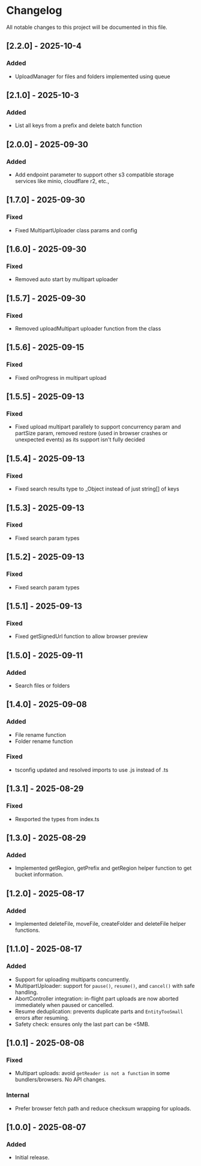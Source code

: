 # Changelog
All notable changes to this project will be documented in this file.

## [2.2.0] - 2025-10-4
### Added
- UploadManager for files and folders implemented using queue

## [2.1.0] - 2025-10-3
### Added
- List all keys from a prefix and delete batch function

## [2.0.0] - 2025-09-30
### Added
- Add endpoint parameter to support other s3 compatible storage services like minio, cloudflare r2, etc.,

## [1.7.0] - 2025-09-30
### Fixed
- Fixed MultipartUploader class params and config

## [1.6.0] - 2025-09-30
### Fixed
- Removed auto start by multipart uploader

## [1.5.7] - 2025-09-30
### Fixed
- Removed uploadMultipart uploader function from the class

## [1.5.6] - 2025-09-15
### Fixed
- Fixed onProgress in multipart upload

## [1.5.5] - 2025-09-13
### Fixed
- Fixed upload multipart parallely to support concurrency param and partSize param, removed restore (used in browser crashes or unexpected events) as its support isn't fully decided

## [1.5.4] - 2025-09-13
### Fixed
- Fixed search results type to _Object instead of just string[] of keys

## [1.5.3] - 2025-09-13
### Fixed
- Fixed search param types

## [1.5.2] - 2025-09-13
### Fixed
- Fixed search param types

## [1.5.1] - 2025-09-13
### Fixed
- Fixed getSignedUrl function to allow browser preview

## [1.5.0] - 2025-09-11
### Added
- Search files or folders

## [1.4.0] - 2025-09-08
### Added
- File rename function
- Folder rename function
### Fixed
- tsconfig updated and resolved imports to use .js instead of .ts

## [1.3.1] - 2025-08-29
### Fixed
- Rexported the types from index.ts

## [1.3.0] - 2025-08-29
### Added
- Implemented getRegion, getPrefix and getRegion helper function to get bucket information.

## [1.2.0] - 2025-08-17
### Added
- Implemented deleteFile, moveFile, createFolder and deleteFile helper functions.

## [1.1.0] - 2025-08-17
### Added
- Support for uploading multiparts concurrently.
- MultipartUploader: support for `pause()`, `resume()`, and `cancel()` with safe handling.
- AbortController integration: in-flight part uploads are now aborted immediately when paused or cancelled.
- Resume deduplication: prevents duplicate parts and `EntityTooSmall` errors after resuming.
- Safety check: ensures only the last part can be <5MB.

## [1.0.1] - 2025-08-08
### Fixed
- Multipart uploads: avoid `getReader is not a function` in some bundlers/browsers. No API changes.

### Internal
- Prefer browser fetch path and reduce checksum wrapping for uploads.

## [1.0.0] - 2025-08-07
### Added
- Initial release.
